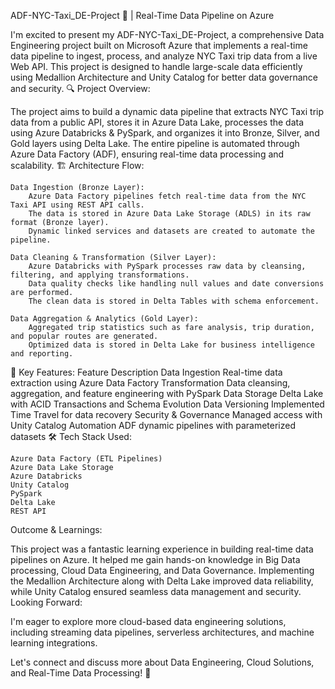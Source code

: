ADF-NYC-Taxi_DE-Project 🚖 | Real-Time Data Pipeline on Azure

I'm excited to present my ADF-NYC-Taxi_DE-Project, a comprehensive Data Engineering project built on Microsoft Azure that implements a real-time data pipeline to ingest, process, and analyze NYC Taxi trip data from a live Web API. This project is designed to handle large-scale data efficiently using Medallion Architecture and Unity Catalog for better data governance and security.
🔍 Project Overview:

The project aims to build a dynamic data pipeline that extracts NYC Taxi trip data from a public API, stores it in Azure Data Lake, processes the data using Azure Databricks & PySpark, and organizes it into Bronze, Silver, and Gold layers using Delta Lake. The entire pipeline is automated through Azure Data Factory (ADF), ensuring real-time data processing and scalability.
🏗 Architecture Flow:

    Data Ingestion (Bronze Layer):
        Azure Data Factory pipelines fetch real-time data from the NYC Taxi API using REST API calls.
        The data is stored in Azure Data Lake Storage (ADLS) in its raw format (Bronze layer).
        Dynamic linked services and datasets are created to automate the pipeline.

    Data Cleaning & Transformation (Silver Layer):
        Azure Databricks with PySpark processes raw data by cleansing, filtering, and applying transformations.
        Data quality checks like handling null values and date conversions are performed.
        The clean data is stored in Delta Tables with schema enforcement.

    Data Aggregation & Analytics (Gold Layer):
        Aggregated trip statistics such as fare analysis, trip duration, and popular routes are generated.
        Optimized data is stored in Delta Lake for business intelligence and reporting.

🔑 Key Features:
Feature	Description
Data Ingestion	Real-time data extraction using Azure Data Factory
Transformation	Data cleansing, aggregation, and feature engineering with PySpark
Data Storage	Delta Lake with ACID Transactions and Schema Evolution
Data Versioning	Implemented Time Travel for data recovery
Security & Governance	Managed access with Unity Catalog
Automation	ADF dynamic pipelines with parameterized datasets
🛠 Tech Stack Used:

    Azure Data Factory (ETL Pipelines)
    Azure Data Lake Storage
    Azure Databricks
    Unity Catalog
    PySpark
    Delta Lake
    REST API

Outcome & Learnings:

This project was a fantastic learning experience in building real-time data pipelines on Azure. It helped me gain hands-on knowledge in Big Data processing, Cloud Data Engineering, and Data Governance. Implementing the Medallion Architecture along with Delta Lake improved data reliability, while Unity Catalog ensured seamless data management and security.
Looking Forward:

I'm eager to explore more cloud-based data engineering solutions, including streaming data pipelines, serverless architectures, and machine learning integrations.

Let's connect and discuss more about Data Engineering, Cloud Solutions, and Real-Time Data Processing! 🚀
